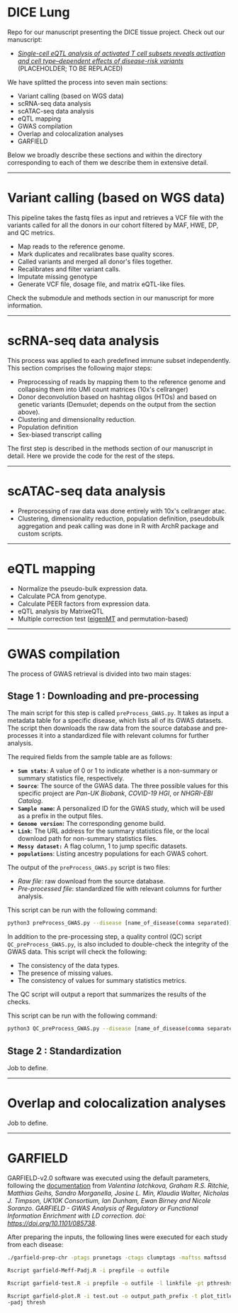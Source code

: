 DICE Lung
===========

Repo for our manuscript presenting the DICE tissue project. Check out our manuscript:
- [*Single-cell eQTL analysis of activated T cell subsets reveals activation and cell type–dependent effects of disease-risk variants*](https://www.science.org/doi/10.1126/sciimmunol.abm2508#) (PLACEHOLDER; TO BE REPLACED)

We have splitted the process into seven main sections:
- Variant calling (based on WGS data)
- scRNA-seq data analysis
- scATAC-seq data analysis
- eQTL mapping
- GWAS compilation
- Overlap and colocalization analyses
- GARFIELD

Below we broadly describe these sections and within the directory corresponding to each of them we describe them in extensive detail.

---
# Variant calling (based on WGS data)

This pipeline takes the fastq files as input and retrieves a VCF file with the variants called for all the donors in our cohort filtered by MAF, HWE, DP, and QC metrics.
- Map reads to the reference genome.
- Mark duplicates and recalibrates base quality scores.
- Called variants and merged all donor's files together.
- Recalibrates and filter variant calls.
- Imputate missing genotype
- Generate VCF file, dosage file, and matrix eQTL-like files.

Check the submodule and methods section in our manuscript for more information. 

---
# scRNA-seq data analysis

This process was applied to each predefined immune subset independently.
This section comprises the following major steps:
- Preprocessing of reads by mapping them to the reference genome and collapsing them into UMI count matrices (10x's cellranger)
- Donor deconvolution based on hashtag oligos (HTOs) and based on genetic variants (Demuxlet; depends on the output from the section above).
- Clustering and dimensionality reduction.
- Population definition
- Sex-biased transcript calling

The first step is described in the methods section of our manuscript in detail. Here we provide the code for the rest of the steps.

---
# scATAC-seq data analysis

- Preprocessing of raw data was done entirely with 10x's cellranger atac.
- Clustering, dimensionality reduction, population definition, pseudobulk aggregation and peak calling was done in R with ArchR package and custom scripts.

---
# eQTL mapping

- Normalize the pseudo-bulk expression data.
- Calculate PCA from genotype.
- Calculate PEER factors from expression data.
- eQTL analysis by MatrixeQTL
- Multiple correction test ([eigenMT](https://github.com/joed3/eigenMT) and permutation-based)

---
# GWAS compilation

The process of GWAS retrieval is divided into two main stages:

## Stage 1 : Downloading and pre-processing

The main script for this step is called `preProcess_GWAS.py`. It takes as input a metadata table for a specific disease, which lists all of its GWAS datasets. The script then downloads the raw data from the source database and pre-processes it into a standardized file with relevant columns for further analysis.

The required fields from the sample table are as follows:
- **`Sum stats`**: A value of 0 or 1 to indicate whether is a non-summary or summary statistics file, respectively.
- **`Source`**: The source of the GWAS data. The three possible values for this specific project are *Pan-UK Biobank*, *COVID-19 HGI*, or *NHGRI-EBI Catalog*.
- **`Sample name`:** A personalized ID for the GWAS study, which will be used as a prefix in the output files.
- **`Genome version`:** The corresponding genome build.
- **`Link`**: The URL address for the summary statistics file, or the local download path for non-summary statistics files.
- **`Messy dataset:`** A flag column, 1 to jump specific datasets.
- **`populations`**: Listing ancestry populations for each GWAS cohort.

The output of the `preProcess_GWAS.py` script is two files:
- *Raw file*: raw download from the source database.
- *Pre-processed file*: standardized file with relevant columns for further analysis.

This script can be run with the following command:
```bash
python3 preProcess_GWAS.py --disease [name_of_disease(comma separated)]
```

In addition to the pre-processing step, a quality control (QC) script `QC_preProcess_GWAS.py`, is also included to double-check the integrity of the GWAS data. This script will check the following:
- The consistency of the data types.
- The presence of missing values.
- The consistency of values for summary statistics metrics.

The QC script will output a report that summarizes the results of the checks.

This script can be run with the following command:
```bash
python3 QC_preProcess_GWAS.py --disease [name_of_disease(comma separated)]
```

## Stage 2 : Standardization

Job to define.

---
# Overlap and colocalization analyses

Job to define.

---
# GARFIELD

GARFIELD-v2.0 software was executed using the default parameters, following the [documentation](https://www.ebi.ac.uk/birney-srv/GARFIELD/documentation-v2/GARFIELD-v2.pdf) from *Valentina Iotchkova, Graham R.S. Ritchie, Matthias Geihs, Sandro Morganella, Josine L. Min, Klaudia Walter, Nicholas J. Timpson, UK10K Consortium, Ian Dunham, Ewan Birney and Nicole Soranzo. GARFIELD - GWAS Analysis of Regulatory or Functional Information Enrichment with LD correction. doi: https://doi.org/10.1101/085738*.

After preparing the inputs, the following lines were executed for each study from each disease:
```bash
./garfield-prep-chr -ptags prunetags -ctags clumptags -maftss maftssd -pval pvalue -ann annot -o output -excl 895,975,976,977,978,979,980
```
```bash
Rscript garfield-Meff-Padj.R -i prepfile -o outfile
```
```bash
Rscript garfield-test.R -i prepfile -o outfile -l linkfile -pt pthreshs -b binning -c condition -s subset
```
```bash
Rscript garfield-plot.R -i test.out -o output_path_prefix -t plot_title -f min \
-padj thresh
```
